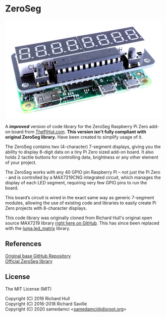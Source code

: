 # ZeroSeg

![ZeroSeg on a Raspberry Pi Zero](https://github.com/AverageMaker/Imagestore/blob/master/ZeroSeg-Main_zpsvzs47kds.JPG?raw=true)

A ***improved*** version of code library for the ZeroSeg Raspberry Pi Zero add-on board from [ThePiHut.com](https://thepihut.com/zeroseg).
**This version isn't fully compliant with original ZeroSeg library.** Have been created to simplify
usage of it.

The ZeroSeg contains two (4-character) 7-segment displays, giving you the ability to display
8-digit data on a tiny Pi Zero sized add-on board. It also holds 2 tactile buttons for
controlling data, brightness or any other element of your project.

The ZeroSeg works with any 40 GPIO pin Raspberry Pi – not just the Pi Zero - and is controlled by
a MAX7219CNG integrated circuit, which manages the display of each LED segment, requiring very few
GPIO pins to run the board.

This board’s circuit is wired in the exact same way as generic 7-segment modules, allowing the
use of existing code and libraries to easily create Pi Zero projects with 8-character displays.

This code library was originally cloned from Richard Hull's original open source MAX7219 library
[right here on GitHub](https://github.com/rm-hull/max7219). This has since been replaced with the [luma.led_matrix](https://github.com/rm-hull/luma.led_matrix) library.

## References

[Original base GitHub Repository](https://github.com/rm-hull/max7219) \
[Official ZeroSeg library](https://github.com/AverageMaker/ZeroSeg)

## License

The MIT License (MIT)

Copyright (C) 2016 Richard Hull \
Copyright (C) 2016-2018 Richard Saville \
Copyright (C) 2020 samedamci \<samedamci@disroot.org\>
